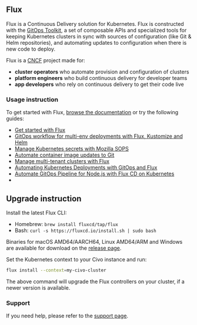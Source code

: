 ## Flux

Flux is a Continuous Delivery solution for Kubernetes.
Flux is constructed with the [GitOps Toolkit](https://fluxcd.io/flux/components/),
a set of composable APIs and specialized tools for keeping Kubernetes clusters in sync
with sources of configuration (like Git & Helm repositories), and automating updates
to configuration when there is new code to deploy.

Flux is a [CNCF](https://www.cncf.io/) project made for:

- **cluster operators** who automate provision and configuration of clusters
- **platform engineers** who build continuous delivery for developer teams
- **app developers** who rely on continuous delivery to get their code live

### Usage instruction

To get started with Flux, [browse the documentation](https://fluxcd.io) or try the following guides:

- [Get started with Flux](https://fluxcd.io/flux/get-started/)
- [GitOps workflow for multi-env deployments with Flux, Kustomize and Helm](https://github.com/fluxcd/flux2-kustomize-helm-example)
- [Manage Kubernetes secrets with Mozilla SOPS](https://fluxcd.io/flux/guides/mozilla-sops/)
- [Automate container image updates to Git](https://fluxcd.io/flux/guides/image-update/)
- [Manage multi-tenant clusters with Flux](https://github.com/fluxcd/flux2-multi-tenancy)
- [Automating Kubernetes Deployments with GitOps and Flux](https://www.civo.com/learn/gitops-and-flux)
- [Automate GitOps Pipeline for Node.js with Flux CD on Kubernetes](https://www.civo.com/learn/gitops-using-helm3-and-flux-for-an-node-js-and-express-js-microservice)
- 

## Upgrade instruction

Install the latest Flux CLI:

- Homebrew: `brew install fluxcd/tap/flux`
- Bash: `curl -s https://fluxcd.io/install.sh | sudo bash`

Binaries for macOS AMD64/AARCH64, Linux AMD64/ARM and Windows are available for download on the
[release page](https://github.com/fluxcd/flux2/releases).

Set the Kubernetes context to your Civo instance and run:

```sh
flux install --context=my-civo-cluster
```

The above command will upgrade the Flux controllers on your cluster, if a newer version is available.

### Support

If you need help, please refer to the [support page](https://fluxcd.io/support/).

